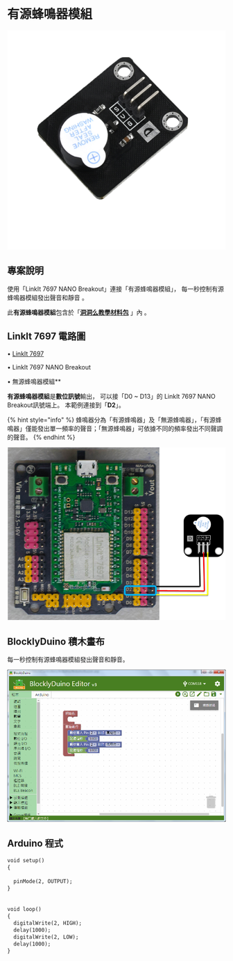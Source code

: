 # 有源蜂鳴器模組

![](../../.gitbook/assets/linkit7697_buzzer_p_00.png)

## 專案說明

使用「LinkIt 7697 NANO Breakout」連接「有源蜂鳴器模組」， 每一秒控制有源蜂鳴器模組發出聲音和靜音 。

此**有源蜂鳴器模組**包含於「[**洞洞么教學材料包**](https://www.robotkingdom.com.tw/product/rk-education-kit-001/) 」內 。

## LinkIt 7697 電路圖

• [LinkIt 7697](https://www.robotkingdom.com.tw/product/linkit-7697/)

• LinkIt 7697 NANO Breakout

• 無源蜂鳴器模組\*\*

**有源蜂鳴器模組**是**數位訊號**輸出， 可以接「D0 ~ D13」的 LinkIt 7697 NANO Breakout訊號端上。 本範例連接到「**D2**」。

{% hint style="info" %}
蜂鳴器分為「有源蜂鳴器」及「無源蜂鳴器」，「有源蜂鳴器」僅能發出單一頻率的聲音；「無源蜂鳴器」可依據不同的頻率發出不同聲調的聲音。
{% endhint %}

![](../../.gitbook/assets/linkit7697_buzzer_p_01.png)

## BlocklyDuino 積木畫布

每一秒控制有源蜂鳴器模組發出聲音和靜音。

![](../../.gitbook/assets/linkit7697_buzzer_p_02.png)

## Arduino 程式

```text
void setup()
{

  pinMode(2, OUTPUT);
}


void loop()
{
  digitalWrite(2, HIGH);
  delay(1000);
  digitalWrite(2, LOW);
  delay(1000);
}
```

